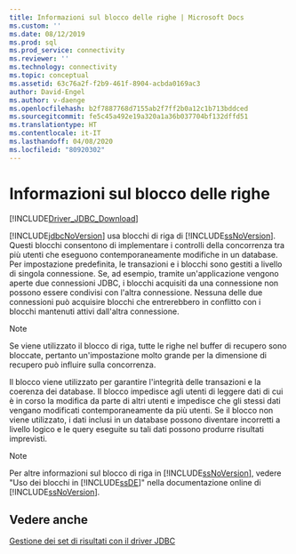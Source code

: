 ```yaml
---
title: Informazioni sul blocco delle righe | Microsoft Docs
ms.custom: ''
ms.date: 08/12/2019
ms.prod: sql
ms.prod_service: connectivity
ms.reviewer: ''
ms.technology: connectivity
ms.topic: conceptual
ms.assetid: 63c76a2f-f2b9-461f-8904-acbda0169ac3
author: David-Engel
ms.author: v-daenge
ms.openlocfilehash: b2f7887768d7155ab2f7ff2b0a12c1b713bddced
ms.sourcegitcommit: fe5c45a492e19a320a1a36b037704bf132dffd51
ms.translationtype: HT
ms.contentlocale: it-IT
ms.lasthandoff: 04/08/2020
ms.locfileid: "80920302"
---
```

# <a name="understanding-row-locking"></a>Informazioni sul blocco delle righe

[!INCLUDE[Driver_JDBC_Download](../../includes/driver_jdbc_download.md)]

[!INCLUDE[jdbcNoVersion](../../includes/jdbcnoversion_md.md)] usa blocchi di riga di [!INCLUDE[ssNoVersion](../../includes/ssnoversion-md.md)]. Questi blocchi consentono di implementare i controlli della concorrenza tra più utenti che eseguono contemporaneamente modifiche in un database. Per impostazione predefinita, le transazioni e i blocchi sono gestiti a livello di singola connessione. Se, ad esempio, tramite un'applicazione vengono aperte due connessioni JDBC, i blocchi acquisiti da una connessione non possono essere condivisi con l'altra connessione. Nessuna delle due connessioni può acquisire blocchi che entrerebbero in conflitto con i blocchi mantenuti attivi dall'altra connessione.

> [!NOTE]  
> Se viene utilizzato il blocco di riga, tutte le righe nel buffer di recupero sono bloccate, pertanto un'impostazione molto grande per la dimensione di recupero può influire sulla concorrenza.

Il blocco viene utilizzato per garantire l'integrità delle transazioni e la coerenza dei database. Il blocco impedisce agli utenti di leggere dati di cui è in corso la modifica da parte di altri utenti e impedisce che gli stessi dati vengano modificati contemporaneamente da più utenti. Se il blocco non viene utilizzato, i dati inclusi in un database possono diventare incorretti a livello logico e le query eseguite su tali dati possono produrre risultati imprevisti.

> [!NOTE]  
> Per altre informazioni sul blocco di riga in [!INCLUDE[ssNoVersion](../../includes/ssnoversion-md.md)], vedere "Uso dei blocchi in [!INCLUDE[ssDE](../../includes/ssde_md.md)]" nella documentazione online di [!INCLUDE[ssNoVersion](../../includes/ssnoversion-md.md)].

## <a name="see-also"></a>Vedere anche

[Gestione dei set di risultati con il driver JDBC](../../connect/jdbc/managing-result-sets-with-the-jdbc-driver.md)

